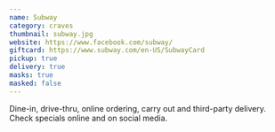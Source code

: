 ```yaml
---
name: Subway
category: craves
thumbnail: subway.jpg
website: https://www.facebook.com/subway/
giftcard: https://www.subway.com/en-US/SubwayCard
pickup: true
delivery: true
masks: true
masked: false
---
```

Dine-in, drive-thru, online ordering, carry out and third-party delivery. Check specials online and on social media.